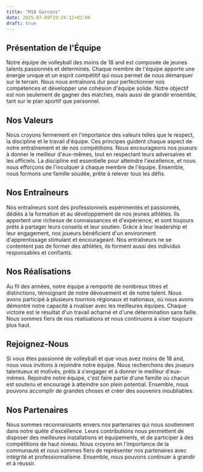 ```yaml
---
title: "M18 Garcons"
date: 2025-07-09T19:24:12+02:00
draft: true
---
```


## Présentation de l'Équipe

Notre équipe de volleyball des moins de 18 and est composée de jeunes talents passionnés et déterminés. Chaque membre de l'équipe apporte une énergie unique et un esprit compétitif qui nous permet de nous démarquer sur le terrain. Nous nous entraînons dur pour perfectionner nos compétences et développer une cohésion d'équipe solide. Notre objectif est non seulement de gagner des matches, mais aussi de grandir ensemble, tant sur le plan sportif que personnel.

## Nos Valeurs

Nous croyons fermement en l'importance des valeurs telles que le respect, la discipline et le travail d'équipe. Ces principes guident chaque aspect de notre entraînement et de nos compétitions. Nous encourageons nos joueurs à donner le meilleur d'eux-mêmes, tout en respectant leurs adversaires et les officiels. La discipline est essentielle pour atteindre l'excellence, et nous nous efforçons de l'inculquer à chaque membre de l'équipe. Ensemble, nous formons une famille soudée, prête à relever tous les défis.

## Nos Entraîneurs

Nos entraîneurs sont des professionnels expérimentés et passionnés, dédiés à la formation et au développement de nos jeunes athlètes. Ils apportent une richesse de connaissances et d'expérience, et sont toujours prêts à partager leurs conseils et leur soutien. Grâce à leur leadership et leur engagement, nos joueurs bénéficient d'un environment d'apprentissage stimulant et encourageant. Nos entraîneurs ne se contentent pas de former des athlètes, ils forment aussi des individus responsables et confiants.

## Nos Réalisations

Au fil des années, notre équipe a remporté de nombreux titres et distinctions, témoignant de notre dévouement et de notre talent. Nous avons participé à plusieurs tournois régionaux et nationaux, où nous avons démontré notre capacité à rivaliser avec les meilleures équipes. Chaque victoire est le résultat d'un travail acharné et d'une détermination sans faille. Nous sommes fiers de nos réalisations et nous continuons à viser toujours plus haut.

## Rejoignez-Nous

Si vous êtes passionné de volleyball et que vous avez moins de 18 and, nous vous invitons à rejoindre notre équipe. Nous recherchons des joueurs talentueux et motivés, prêts à s'engager et à donner le meilleur d'eux-mêmes. Rejoindre notre équipe, c'est faire partie d'une famille où chacun est soutenu et encouragé à atteindre son plein potential. Ensemble, nous pouvons accomplir de grandes choses et créer des souvenirs inoubliables.

## Nos Partenaires

Nous sommes reconnaissants envers nos partenaires qui nous soutiennent dans notre quête d'excellence. Leurs contributions nous permettent de disposer des meilleures installations et équipements, et de participer à des compétitions de haut niveau. Nous croyons en l'importance de la communauté et nous sommes fiers de représenter nos partenaires avec intégrité et professionnalisme. Ensemble, nous pouvons continuer à grandir et à réussir.
